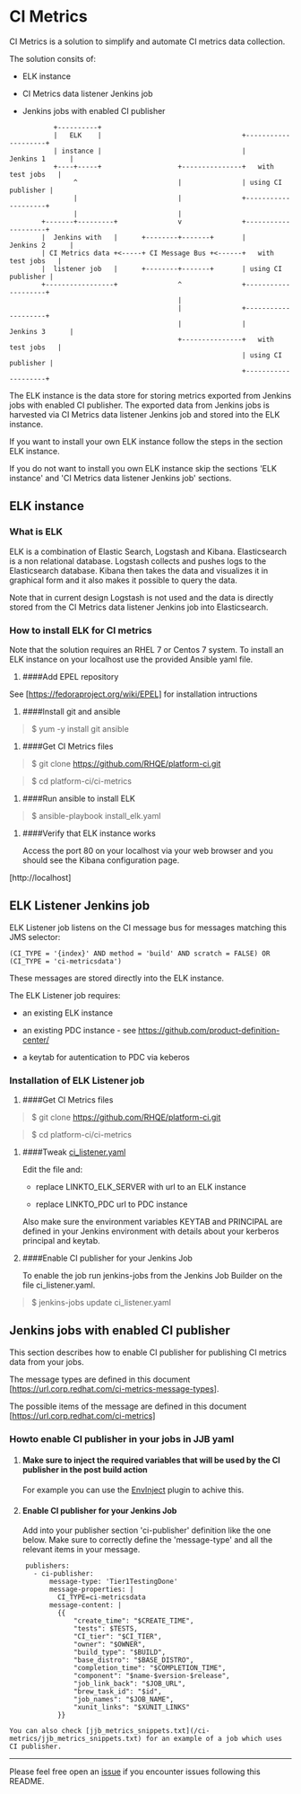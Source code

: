# CI Metrics

CI Metrics is a solution to simplify and automate CI metrics data collection.

The solution consits of:

 * ELK instance

 * CI Metrics data listener Jenkins job

 * Jenkins jobs with enabled CI publisher

```
		   +----------+
		   |   ELK    |                                   +--------------------+
		   | instance |                                   |     Jenkins 1      |
		   +----+-----+                   +---------------+   with test jobs   |
				^                         |               | using CI publisher |
				|                         |               +--------------------+
				|                         |
		+-------+---------+               v               +--------------------+
		|  Jenkins with   |      +--------+-------+       |     Jenkins 2      |
		| CI Metrics data +<-----+ CI Message Bus +<------+   with test jobs   |
		|  listener job   |      +--------+-------+       | using CI publisher |
		+-----------------+               ^               +--------------------+
										  |
										  |               +--------------------+
										  |               |     Jenkins 3      |
										  +---------------+   with test jobs   |
														  | using CI publisher |
														  +--------------------+
```

The ELK instance is the data store for storing metrics exported from Jenkins jobs with enabled CI publisher. The exported data from Jenkins jobs is harvested via CI Metrics data listener Jenkins job and stored into the ELK instance.

If you want to install your own ELK instance follow the steps in the section ELK instance.

If you do not want to install you own ELK instance skip the sections 'ELK instance' and 'CI Metrics data listener Jenkins job' sections.


## ELK instance

### What is ELK

ELK is a combination of Elastic Search, Logstash and Kibana. Elasticsearch is a non relational database. Logstash collects and pushes logs to the Elasticsearch database. Kibana then takes the data and visualizes it in graphical form and it also makes it possible to query the data.

Note that in current design Logstash is not used and the data is directly stored from the CI Metrics data listener Jenkins job into Elasticsearch.

### How to install ELK for CI metrics

Note that the solution requires an RHEL 7 or Centos 7 system. To install an ELK instance on your localhost use the provided Ansible yaml file.


1. ####Add EPEL repository

  See [https://fedoraproject.org/wiki/EPEL] for installation intructions


1. ####Install git and ansible

  >$ yum -y install git ansible


1. ####Get CI Metrics files

  >$ git clone https://github.com/RHQE/platform-ci.git

  >$ cd platform-ci/ci-metrics


1. ####Run ansible to install ELK

  >$ ansible-playbook install_elk.yaml


1. ####Verify that ELK instance works

    Access the port 80 on your localhost via your web browser and you should see the Kibana configuration page.

  [http://localhost]


## ELK Listener Jenkins job

ELK Listener job listens on the CI message bus for messages matching this JMS selector:

```
(CI_TYPE = '{index}' AND method = 'build' AND scratch = FALSE) OR (CI_TYPE = 'ci-metricsdata')

```

These messages are stored directly into the ELK instance.

The ELK Listener job requires:

  - an existing ELK instance

  - an existing PDC instance - see https://github.com/product-definition-center/

  - a keytab for autentication to PDC via keberos

### Installation of ELK Listener job

1. ####Get CI Metrics files

  >$ git clone https://github.com/RHQE/platform-ci.git

  >$ cd platform-ci/ci-metrics

1. ####Tweak [ci_listener.yaml](/ci-metrics/ci_listener.yaml)

    Edit the file and:

    - replace LINKTO_ELK_SERVER  with url to an ELK instance

    - replace LINKTO_PDC url to PDC instance

    Also make sure the environment variables KEYTAB and PRINCIPAL are defined in your Jenkins environment with details about your kerberos principal and keytab.

1. ####Enable CI publisher for your Jenkins Job

    To enable the job run jenkins-jobs from the Jenkins Job Builder on the file ci_listener.yaml.

  >$ jenkins-jobs update ci_listener.yaml


## Jenkins jobs with enabled CI publisher

This section describes how to enable CI publisher for publishing CI metrics data from your jobs.

The message types are defined in this document [https://url.corp.redhat.com/ci-metrics-message-types].

The possible items of the message are defined in this document [https://url.corp.redhat.com/ci-metrics]

### Howto enable CI publisher in your jobs in JJB yaml

1. #### Make sure to inject the required variables that will be used by the CI publisher in the post build action

    For example you can use the [EnvInject](https://wiki.jenkins-ci.org/display/JENKINS/EnvInject+Plugin) plugin to achive this.

1. #### Enable CI publisher for your Jenkins Job

    Add into your publisher section 'ci-publisher' definition like the one below. Make sure to correctly define the 'message-type' and all the relevant items in your message.

```
    publishers:
      - ci-publisher:
          message-type: 'Tier1TestingDone'
          message-properties: |
            CI_TYPE=ci-metricsdata
          message-content: |
            {{
                "create_time": "$CREATE_TIME",
                "tests": $TESTS,
                "CI_tier": "$CI_TIER",
                "owner": "$OWNER",
                "build_type": "$BUILD",
                "base_distro": "$BASE_DISTRO",
                "completion_time": "$COMPLETION_TIME",
                "component": "$name-$version-$release",
                "job_link_back": "$JOB_URL",
                "brew_task_id": "$id",
                "job_names": "$JOB_NAME",
                "xunit_links": "$XUNIT_LINKS"
            }}
```

    You can also check [jjb_metrics_snippets.txt](/ci-metrics/jjb_metrics_snippets.txt) for an example of a job which uses CI publisher.

---
Please feel free open an [issue](https://github.com/RHQE/platform-ci/issues) if you encounter issues following this README.
